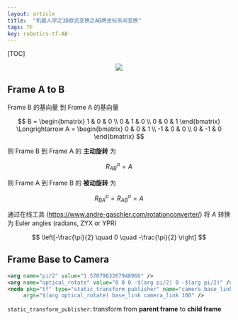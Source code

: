 ```yaml
---
layout: article
title:  "机器人学之3D欧式变换之AB两坐标系间变换"
tags: TF
key: robotics-tf-AB
---
```


[TOC]

<p align="center">
  <img src="../images/3d_transform/tf_AB.png">
</p>

## Frame A to B

Frame B 的基向量 到 Frame A 的基向量

$$
B =
\begin{bmatrix}
  1 & 0 & 0 \\
  0 & 1 & 0 \\
  0 & 0 & 1
\end{bmatrix}
\Longrightarrow
A =
\begin{bmatrix}
  0  &  0 & 1 \\
  -1 &  0 & 0 \\
  0  & -1 & 0
\end{bmatrix}
$$

则 Frame B 到 Frame A 的 **主动旋转** 为

$$
R_{AB}^a = A
$$

则 Frame A 到 Frame B 的 **被动旋转** 为

$$
R_{BA}^p = R_{AB}^a = A
$$

通过在线工具 (https://www.andre-gaschler.com/rotationconverter/) 将 $A$ 转换为 Euler angles (radians, ZYX or YPR)

$$
\left[-\frac{\pi}{2} \quad 0 \quad -\frac{\pi}{2} \right]
$$

## Frame Base to Camera

```xml
<arg name="pi/2" value="1.5707963267948966" />
<arg name="optical_rotate" value="0 0 0 -$(arg pi/2) 0 -$(arg pi/2)" />
<node pkg="tf" type="static_transform_publisher" name="camera_base_link"
     args="$(arg optical_rotate) base_link camera_link 100" />
```

`static_transform_publisher`: transform from **parent frame** to **child frame**
